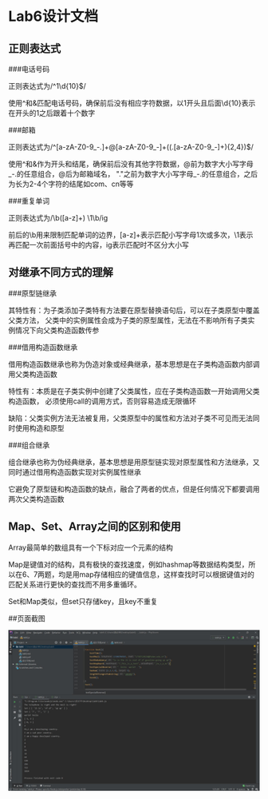# Lab6设计文档


## 正则表达式

###电话号码

正则表达式为/^1\d{10}$/

使用^和&匹配电话号码，确保前后没有相应字符数据，以1开头且后面\d{10}表示在开头的1之后跟着十个数字

###邮箱

正则表达式为/^[a-zA-Z0-9_\-.]+@[a-zA-Z0-9_-]+((\.[a-zA-Z0-9_-]+){2,4})$/

使用^和&作为开头和结尾，确保前后没有其他字符数据，@前为数字大小写字母_\-.的任意组合，@后为邮箱域名，
"."之前为数字大小写字母_\-.的任意组合，之后为长为2-4个字符的结尾如com、cn等等


###重复单词

正则表达式为/\b([a-z]+) \1\b/ig

前后的\b用来限制匹配单词的边界，[a-z]+表示匹配小写字母1次或多次，\1表示再匹配一次前面括号中的内容，ig表示匹配时不区分大小写

## 对继承不同方式的理解

###原型链继承

其特性有：为子类添加子类特有方法要在原型替换语句后，可以在子类原型中覆盖父类方法，
父类中的实例属性会成为子类的原型属性，无法在不影响所有子类实例情况下向父类构造函数传参

###借用构造函数继承

借用构造函数继承也称为伪造对象或经典继承，基本思想是在子类构造函数内部调用父类构造函数

特性有：本质是在子类实例中创建了父类属性，应在子类构造函数一开始调用父类构造函数，
必须使用call的调用方式，否则容易造成无限循环

缺陷：父类实例方法无法被复用，父类原型中的属性和方法对子类不可见而无法同时使用构造和原型

###组合继承

组合继承也称为伪经典继承，基本思想是用原型链实现对原型属性和方法继承，又同时通过借用构造函数实现对实例属性继承

它避免了原型链和构造函数的缺点，融合了两者的优点，但是任何情况下都要调用两次父类构造函数


## Map、Set、Array之间的区别和使用

Array最简单的数组具有一个下标对应一个元素的结构

Map是键值对的结构，具有极快的查找速度，例如hashmap等数据结构类型，所以在6、7两题，均是用map存储相应的键值信息，这样查找时可以根据键值对的匹配关系进行更快的查找而不用多重循环。

Set和Map类似，但set只存储key，且key不重复


##页面截图

![run](run.jpg)
